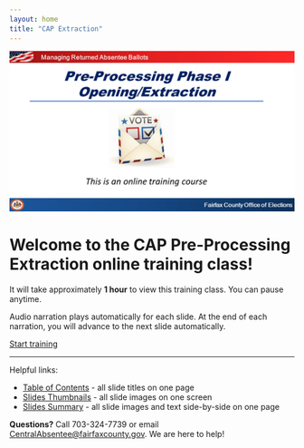 ```yaml
---
layout: home
title: "CAP Extraction"
---
```


<a href="./slides/001"><img class="hero-image" src="./images/001.png"></a>

# Welcome to the **CAP Pre-Processing Extraction** online training class!

It will take approximately **1 hour** to view this training class. You can pause anytime.

Audio narration plays automatically for each slide. At the end of each narration, you will advance to the next slide automatically.

<div>
<a class="homepage-button" href="./slides/001">Start training</a>
</div>

---

Helpful links:

* [Table of Contents](./toc) - all slide titles on one page
* [Slides Thumbnails](./thumbnails) - all slide images on one screen
* [Slides Summary](./summary) - all slide images and text side-by-side on one page

**Questions?** Call 703-324-7739 or email CentralAbsentee@fairfaxcounty.gov. We are here to help!